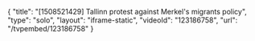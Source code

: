 {
    "title": "[1508521429] Tallinn protest against Merkel's migrants policy",
    "type": "solo",
    "layout": "iframe-static",
    "videoId": "123186758",
    "url": "\/tvpembed\/123186758"
}